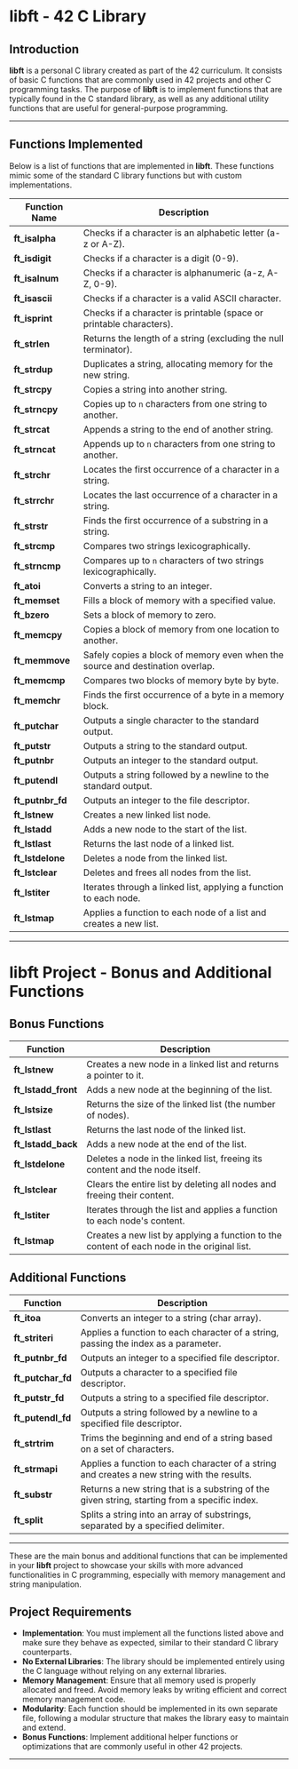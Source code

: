 # libft - 42 C Library

## Introduction

**libft** is a personal C library created as part of the 42 curriculum. It consists of basic C functions that are commonly used in 42 projects and other C programming tasks. The purpose of **libft** is to implement functions that are typically found in the C standard library, as well as any additional utility functions that are useful for general-purpose programming.

---

## Functions Implemented

Below is a list of functions that are implemented in **libft**. These functions mimic some of the standard C library functions but with custom implementations.

| Function Name       | Description                                                           |
|---------------------|-----------------------------------------------------------------------|
| **ft_isalpha**       | Checks if a character is an alphabetic letter (a-z or A-Z).           |
| **ft_isdigit**       | Checks if a character is a digit (0-9).                               |
| **ft_isalnum**       | Checks if a character is alphanumeric (a-z, A-Z, 0-9).                 |
| **ft_isascii**       | Checks if a character is a valid ASCII character.                     |
| **ft_isprint**       | Checks if a character is printable (space or printable characters).    |
| **ft_strlen**        | Returns the length of a string (excluding the null terminator).        |
| **ft_strdup**        | Duplicates a string, allocating memory for the new string.             |
| **ft_strcpy**        | Copies a string into another string.                                  |
| **ft_strncpy**       | Copies up to `n` characters from one string to another.               |
| **ft_strcat**        | Appends a string to the end of another string.                         |
| **ft_strncat**       | Appends up to `n` characters from one string to another.              |
| **ft_strchr**        | Locates the first occurrence of a character in a string.              |
| **ft_strrchr**       | Locates the last occurrence of a character in a string.               |
| **ft_strstr**        | Finds the first occurrence of a substring in a string.                |
| **ft_strcmp**        | Compares two strings lexicographically.                               |
| **ft_strncmp**       | Compares up to `n` characters of two strings lexicographically.       |
| **ft_atoi**          | Converts a string to an integer.                                      |
| **ft_memset**        | Fills a block of memory with a specified value.                       |
| **ft_bzero**         | Sets a block of memory to zero.                                       |
| **ft_memcpy**        | Copies a block of memory from one location to another.                |
| **ft_memmove**       | Safely copies a block of memory even when the source and destination overlap. |
| **ft_memcmp**        | Compares two blocks of memory byte by byte.                           |
| **ft_memchr**        | Finds the first occurrence of a byte in a memory block.               |
| **ft_putchar**       | Outputs a single character to the standard output.                    |
| **ft_putstr**        | Outputs a string to the standard output.                              |
| **ft_putnbr**        | Outputs an integer to the standard output.                            |
| **ft_putendl**       | Outputs a string followed by a newline to the standard output.        |
| **ft_putnbr_fd**     | Outputs an integer to the file descriptor.                            |
| **ft_lstnew**        | Creates a new linked list node.                                       |
| **ft_lstadd**        | Adds a new node to the start of the list.                             |
| **ft_lstlast**       | Returns the last node of a linked list.                               |
| **ft_lstdelone**     | Deletes a node from the linked list.                                  |
| **ft_lstclear**      | Deletes and frees all nodes from the list.                            |
| **ft_lstiter**       | Iterates through a linked list, applying a function to each node.     |
| **ft_lstmap**        | Applies a function to each node of a list and creates a new list.     |

---
# libft Project - Bonus and Additional Functions

## Bonus Functions

| Function              | Description                                                                                         |
|-----------------------|-----------------------------------------------------------------------------------------------------|
| **ft_lstnew**          | Creates a new node in a linked list and returns a pointer to it.                                      |
| **ft_lstadd_front**    | Adds a new node at the beginning of the list.                                                        |
| **ft_lstsize**         | Returns the size of the linked list (the number of nodes).                                           |
| **ft_lstlast**         | Returns the last node of the linked list.                                                            |
| **ft_lstadd_back**     | Adds a new node at the end of the list.                                                              |
| **ft_lstdelone**       | Deletes a node in the linked list, freeing its content and the node itself.                         |
| **ft_lstclear**        | Clears the entire list by deleting all nodes and freeing their content.                             |
| **ft_lstiter**         | Iterates through the list and applies a function to each node's content.                            |
| **ft_lstmap**          | Creates a new list by applying a function to the content of each node in the original list.         |

## Additional Functions

| Function              | Description                                                                                         |
|-----------------------|-----------------------------------------------------------------------------------------------------|
| **ft_itoa**            | Converts an integer to a string (char array).                                                        |
| **ft_striteri**        | Applies a function to each character of a string, passing the index as a parameter.                |
| **ft_putnbr_fd**       | Outputs an integer to a specified file descriptor.                                                   |
| **ft_putchar_fd**      | Outputs a character to a specified file descriptor.                                                  |
| **ft_putstr_fd**       | Outputs a string to a specified file descriptor.                                                    |
| **ft_putendl_fd**      | Outputs a string followed by a newline to a specified file descriptor.                              |
| **ft_strtrim**         | Trims the beginning and end of a string based on a set of characters.                               |
| **ft_strmapi**         | Applies a function to each character of a string and creates a new string with the results.          |
| **ft_substr**          | Returns a new string that is a substring of the given string, starting from a specific index.       |
| **ft_split**           | Splits a string into an array of substrings, separated by a specified delimiter.                    |

---

These are the main bonus and additional functions that can be implemented in your **libft** project to showcase your skills with more advanced functionalities in C programming, especially with memory management and string manipulation.

## Project Requirements

- **Implementation**: You must implement all the functions listed above and make sure they behave as expected, similar to their standard C library counterparts.
- **No External Libraries**: The library should be implemented entirely using the C language without relying on any external libraries.
- **Memory Management**: Ensure that all memory used is properly allocated and freed. Avoid memory leaks by writing efficient and correct memory management code.
- **Modularity**: Each function should be implemented in its own separate file, following a modular structure that makes the library easy to maintain and extend.
- **Bonus Functions**: Implement additional helper functions or optimizations that are commonly useful in other 42 projects.

---

